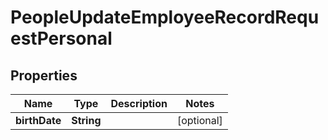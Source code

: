 

# PeopleUpdateEmployeeRecordRequestPersonal


## Properties

| Name | Type | Description | Notes |
|------------ | ------------- | ------------- | -------------|
|**birthDate** | **String** |  |  [optional] |



